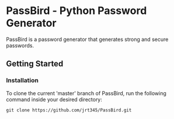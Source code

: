 # PassBird - Python Password Generator

PassBird is a password generator that generates strong and secure passwords. 

## Getting Started

### Installation

To clone the current 'master' branch of PassBird, run the following command inside your desired directory:

```
git clone https://github.com/jrt345/PassBird.git
```
